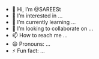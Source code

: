 - 👋 Hi, I’m @SAREESt
- 👀 I’m interested in ...
- 🌱 I’m currently learning ...
- 💞️ I’m looking to collaborate on ...
- 📫 How to reach me ...
- 😄 Pronouns: ...
- ⚡ Fun fact: ...

<!---
SAREESt/SAREESt is a ✨ special ✨ repository because its `README.md` (this file) appears on your GitHub profile.
You can click the Preview link to take a look at your changes.
--->
